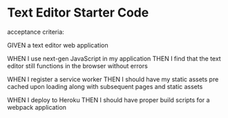 # Text Editor Starter Code

acceptance criteria:

GIVEN a text editor web application

<!-- WHEN I open my application in my editor
THEN I should see a client server folder structure -->

<!-- WHEN I run `npm run start` from the root directory
THEN I find that my application should start up the backend and serve the client -->
<!-- 
WHEN I run the text editor application from my terminal
THEN I find that my JavaScript files have been bundled using webpack -->

<!-- WHEN I run my webpack plugins
THEN I find that I have a generated HTML file, service worker, and a manifest file -->

WHEN I use next-gen JavaScript in my application
THEN I find that the text editor still functions in the browser without errors

<!-- WHEN I open the text editor
THEN I find that IndexedDB has immediately created a database storage -->

<!-- WHEN I enter content and subsequently click off of the DOM window
THEN I find that the content in the text editor has been saved with IndexedDB -->

<!-- WHEN I reopen the text editor after closing it
THEN I find that the content in the text editor has been retrieved from our IndexedDB -->

<!-- WHEN I click on the Install button
THEN I download my web application as an icon on my desktop -->

<!-- WHEN I load my web application
THEN I should have a registered service worker using workbox -->

WHEN I register a service worker
THEN I should have my static assets pre cached upon loading along with subsequent pages and static assets

WHEN I deploy to Heroku
THEN I should have proper build scripts for a webpack application